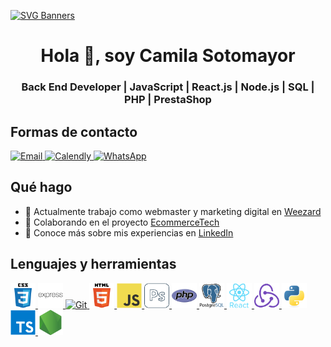[![SVG Banners](https://svg-banners.vercel.app/api?type=typeWriter&text1=Camila%20Sotomayor%20|%20Full%20Stack%20Development%09%F0%9F%91%A8%E2%80%8D%F0%9F%92%BB&width=1200&height=150)](https://github.com/Akshay090/svg-banners)
<h1 align="center">Hola 👋, soy Camila Sotomayor</h1>
<h3 align="center">
Back End Developer | JavaScript | React.js | Node.js | SQL | PHP | PrestaShop
</h3>

## Formas de contacto

<p align="left">
  <a href="mailto:cami.igsa@gmail.com" target="_blank"> <img src="https://cdn.jsdelivr.net/npm/simple-icons@v5/icons/gmail.svg" alt="Email" width="30" height="30"/> </a>
  <a href="https://calendly.com/cami-igsa" target="_blank"> <img src="https://raw.githubusercontent.com/simple-icons/simple-icons/develop/icons/calendly.svg" alt="Calendly" width="30" height="30"/> </a>
  <a href="https://wa.me/56936798785" target="_blank"> <img src="https://cdn.jsdelivr.net/npm/simple-icons@v5/icons/whatsapp.svg" alt="WhatsApp" width="30" height="30"/> </a>
</p>

## Qué hago
- 🔭 Actualmente trabajo como webmaster y marketing digital en [Weezard](https://www.mundovapo.cl)
- 👯 Colaborando en el proyecto [EcommerceTech](https://main.d1v4o3mt97tf62.amplifyapp.com/)
- 📄 Conoce más sobre mis experiencias en [LinkedIn](https://www.linkedin.com/in/camila-sotomayor-avello/)

## Lenguajes y herramientas

<p align="left">
  <a href="https://www.w3schools.com/css/" target="_blank" rel="noreferrer"> <img src="https://raw.githubusercontent.com/devicons/devicon/master/icons/css3/css3-original-wordmark.svg" alt="CSS3" width="40" height="40"/> </a>
  <a href="https://expressjs.com" target="_blank" rel="noreferrer"> <img src="https://raw.githubusercontent.com/devicons/devicon/master/icons/express/express-original-wordmark.svg" alt="Express" width="40" height="40"/> </a>
  <a href="https://git-scm.com/" target="_blank" rel="noreferrer"> <img src="https://www.vectorlogo.zone/logos/git-scm/git-scm-icon.svg" alt="Git" width="40" height="40"/> </a>
  <a href="https://www.w3.org/html/" target="_blank" rel="noreferrer"> <img src="https://raw.githubusercontent.com/devicons/devicon/master/icons/html5/html5-original-wordmark.svg" alt="HTML5" width="40" height="40"/> </a>
  <a href="https://developer.mozilla.org/en-US/docs/Web/JavaScript" target="_blank" rel="noreferrer"> <img src="https://raw.githubusercontent.com/devicons/devicon/master/icons/javascript/javascript-original.svg" alt="JavaScript" width="40" height="40"/> </a>
  <a href="https://www.photoshop.com/en" target="_blank" rel="noreferrer"> <img src="https://raw.githubusercontent.com/devicons/devicon/master/icons/photoshop/photoshop-line.svg" alt="Photoshop" width="40" height="40"/> </a>
  <a href="https://www.php.net" target="_blank" rel="noreferrer"> <img src="https://raw.githubusercontent.com/devicons/devicon/master/icons/php/php-original.svg" alt="PHP" width="40" height="40"/> </a>
  <a href="https://www.postgresql.org" target="_blank" rel="noreferrer"> <img src="https://raw.githubusercontent.com/devicons/devicon/master/icons/postgresql/postgresql-original-wordmark.svg" alt="PostgreSQL" width="40" height="40"/> </a>
  <a href="https://reactjs.org/" target="_blank" rel="noreferrer"> <img src="https://raw.githubusercontent.com/devicons/devicon/master/icons/react/react-original-wordmark.svg" alt="React" width="40" height="40"/> </a>
  <a href="https://redux.js.org" target="_blank" rel="noreferrer"> <img src="https://raw.githubusercontent.com/devicons/devicon/master/icons/redux/redux-original.svg" alt="Redux" width="40" height="40"/> </a>
  <a href="https://www.python.org/" target="_blank" rel="noreferrer"> <img src="https://raw.githubusercontent.com/devicons/devicon/master/icons/python/python-original.svg" alt="Python" width="40" height="40"/> </a>
  <a href="https://www.typescriptlang.org/" target="_blank" rel="noreferrer"> <img src="https://raw.githubusercontent.com/devicons/devicon/master/icons/typescript/typescript-original.svg" alt="TypeScript" width="40" height="40"/> </a>
  <a href="https://nodejs.org/" target="_blank" rel="noreferrer"> <img src="https://raw.githubusercontent.com/devicons/devicon/master/icons/nodejs/nodejs-original.svg" alt="Node.js" width="40" height="40"/> </a>
</p>
